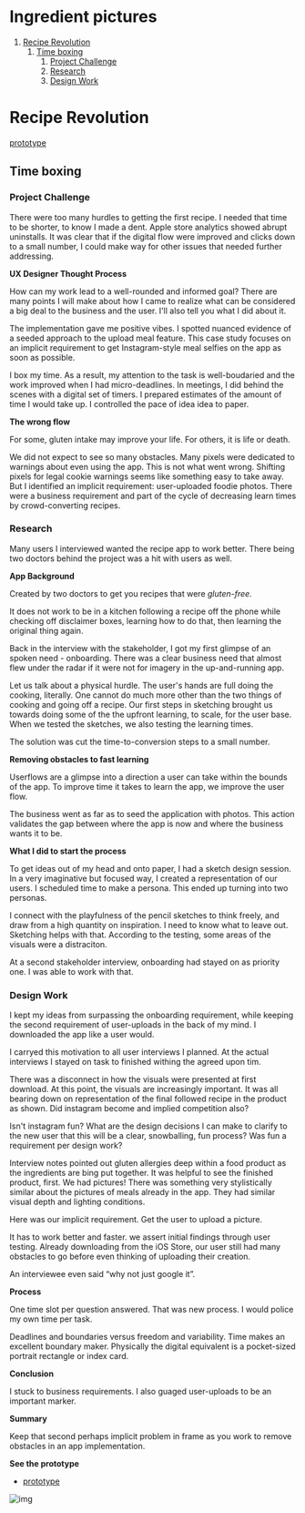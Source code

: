 # Ingredient pictures

1.  [Recipe Revolution](#org0a75594)
    1.  [Time boxing](#org812db00)
        1.  [Project Challenge](#org9909424)
        2.  [Research](#org7bad145)
        3.  [Design Work](#org786a8d7)


<a id="org0a75594"></a>

# Recipe Revolution

[prototype](<https://xd.adobe.com/view/038ea04b-be9b-42a8-8b5a-e1c9f1537b96-56dd/?fullscreen>)


<a id="org812db00"></a>

## Time boxing


<a id="org9909424"></a>

### Project Challenge

There were too many hurdles to getting the first recipe. I needed that time to be shorter, to know I made a dent. Apple store analytics showed abrupt uninstalls. It was clear that if the digital flow were improved and clicks down to a small number, I could make way for other issues that needed further addressing.

**UX Designer Thought Process**

How can my work lead to a well-rounded and informed goal? There are many points I will make about how I came to realize what can be considered a big deal to the business and the user. I'll also tell you what I did about it.

The implementation gave me positive vibes. I spotted nuanced evidence of a seeded approach to the upload meal feature. This case study focuses on an implicit requirement to get Instagram-style meal selfies on the app as soon as possible.

I box my time. As a result, my attention to the task is well-boudaried and the work improved when I had micro-deadlines. In meetings, I did behind the scenes with a digital set of timers. I prepared estimates of the amount of time I would take up. I controlled the pace of idea idea to paper.

**The wrong flow**

For some, gluten intake may improve your life. For others, it is life or death.

We did not expect to see so many obstacles. Many pixels were dedicated to warnings about even using the app. This is not what went wrong. Shifting pixels for legal cookie warnings seems like something easy to take away. But I identified an implicit requirement: user-uploaded foodie photos. There were a business requirement and part of the cycle of decreasing learn times by crowd-converting recipes.


<a id="org7bad145"></a>

### Research

Many users I interviewed wanted the recipe app to work better. There being two doctors behind the project was a hit with users as well.

**App Background**

Created by two doctors to get you recipes that were *gluten-free.*

It does not work to be in a kitchen following a recipe off the phone while checking off disclaimer boxes, learning how to do that, then learning the original thing again.

Back in the interview with the stakeholder, I got my first glimpse of an spoken need - onboarding. There was a clear business need that almost flew under the radar if it were not for imagery in the up-and-running app.

Let us talk about a physical hurdle. The user's hands are full doing the cooking, literally. One cannot do much more other than the two things of cooking and going off a recipe. Our first steps in sketching brought us towards doing some of the the upfront learning, to scale, for the user base. When we tested the sketches, we also testing the learning times.

The solution was cut the time-to-conversion steps to a small number.

**Removing obstacles to fast learning**

Userflows are a glimpse into a direction a user can take within the bounds of the app. To improve time it takes to learn the app, we improve the user flow.

The business went as far as to seed the application with photos. This action validates the gap between where the app is now and where the business wants it to be.

**What I did to start the process**

To get ideas out of my head and onto paper, I had a sketch design session. In a very imaginative but focused way, I created a representation of our users. I scheduled time to make a persona. This ended up turning into two personas.

I connect with the playfulness of the pencil sketches to think freely, and draw from a high quantity on inspiration. I need to know what to leave out. Sketching helps with that. According to the testing, some areas of the visuals were a distraciton.

At a second stakeholder interview, onboarding had stayed on as priority one. I was able to work with that.


<a id="org786a8d7"></a>

### Design Work

I kept my ideas from surpassing the onboarding requirement, while keeping the second requirement of user-uploads in the back of my mind. I downloaded the app like a user would.

I carryed this motivation to all user interviews I planned. At the actual interviews I stayed on task to finished withing the agreed upon tim.

There was a disconnect in how the visuals were presented at first download. At this point, the visuals are increasingly important. It was all bearing down on representation of the final followed recipe in the product as shown. Did instagram become and implied competition also?

Isn't instagram fun? What are the design decisions I can make to clarify to the new user that this will be a clear, snowballing, fun process? Was fun a requirement per design work?

Interview notes pointed out gluten allergies deep within a food product as the ingredients are bing put together. It was helpful to see the finished product, first. We had pictures! There was something very stylistically similar about the pictures of meals already in the app. They had similar visual depth and lighting conditions.

Here was our implicit requirement. Get the user to upload a picture.

It has to work better and faster. we assert initial findings through user testing. Already downloading from the iOS Store, our user still had many obstacles to go before even thinking of uploading their creation.

An interviewee even said “why not just google it”.

**Process**

One time slot per question answered. That was new process. I would police my own time per task.

Deadlines and boundaries versus freedom and variability. Time makes an excellent boundary maker. Physically the digital equivalent is a pocket-sized portrait rectangle or index card.

**Conclusion**

I stuck to business requirements. I also guaged user-uploads to be an important marker.

**Summary**

Keep that second perhaps implicit problem in frame as you work to remove obstacles in an app implementation.

**See the prototype**

-   [prototype](<https://xd.adobe.com/view/038ea04b-be9b-42a8-8b5a-e1c9f1537b96-56dd/?fullscreen>)

![img](https://assets.website-files.com/5d7d44d8cb34e48b799f7af4/6120490da671e23eccd6c1d5_drizzling.png)

